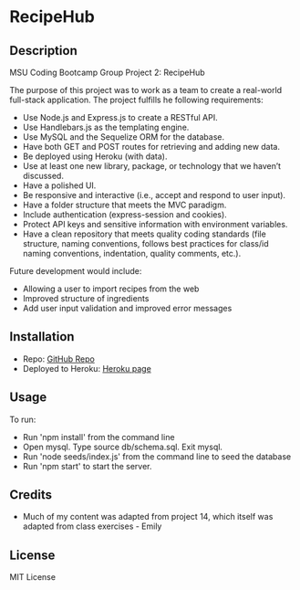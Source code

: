 # RecipeHub

## Description

MSU Coding Bootcamp Group Project 2: RecipeHub

The purpose of this project was to work as a team to create a real-world full-stack application. The project fulfills he following requirements:

- Use Node.js and Express.js to create a RESTful API.
- Use Handlebars.js as the templating engine.
- Use MySQL and the Sequelize ORM for the database.
- Have both GET and POST routes for retrieving and adding new data.
- Be deployed using Heroku (with data).
- Use at least one new library, package, or technology that we haven’t discussed.
- Have a polished UI.
- Be responsive and interactive (i.e., accept and respond to user input).
- Have a folder structure that meets the MVC paradigm.
- Include authentication (express-session and cookies).
- Protect API keys and sensitive information with environment variables.
- Have a clean repository that meets quality coding standards (file structure, naming conventions, follows best practices for class/id naming conventions, indentation, quality comments, etc.).

Future development would include:

- Allowing a user to import recipes from the web
- Improved structure of ingredients
- Add user input validation and improved error messages

## Installation

- Repo: [GitHub Repo](https://github.com/ECiarabellini/RecipeHub/)
- Deployed to Heroku: [Heroku page]()

## Usage

To run:

- Run 'npm install' from the command line
- Open mysql. Type source db/schema.sql. Exit mysql.
- Run 'node seeds/index.js' from the command line to seed the database
- Run 'npm start' to start the server.

## Credits

- Much of my content was adapted from project 14, which itself was adapted from class exercises - Emily

## License

MIT License
